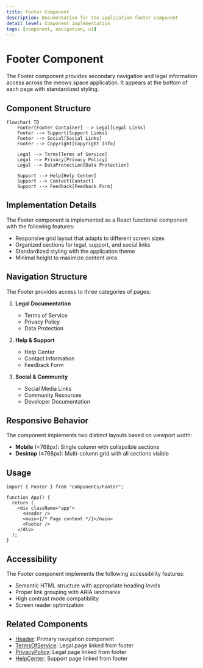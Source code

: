 ```yaml
---
title: Footer Component
description: Documentation for the application footer component
detail_level: Component implementation
tags: [component, navigation, ui]
---
```


# Footer Component

The Footer component provides secondary navigation and legal information access across the meows.space application. It appears at the bottom of each page with standardized styling.

## Component Structure

```mermaid
flowchart TD
    Footer[Footer Container] --> Legal[Legal Links]
    Footer --> Support[Support Links]
    Footer --> Social[Social Links]
    Footer --> Copyright[Copyright Info]

    Legal --> Terms[Terms of Service]
    Legal --> Privacy[Privacy Policy]
    Legal --> DataProtection[Data Protection]

    Support --> Help[Help Center]
    Support --> Contact[Contact]
    Support --> Feedback[Feedback Form]
```

## Implementation Details

The Footer component is implemented as a React functional component with the following features:

- Responsive grid layout that adapts to different screen sizes
- Organized sections for legal, support, and social links
- Standardized styling with the application theme
- Minimal height to maximize content area

## Navigation Structure

The Footer provides access to three categories of pages:

1. **Legal Documentation**

   - Terms of Service
   - Privacy Policy
   - Data Protection

2. **Help & Support**

   - Help Center
   - Contact Information
   - Feedback Form

3. **Social & Community**
   - Social Media Links
   - Community Resources
   - Developer Documentation

## Responsive Behavior

The component implements two distinct layouts based on viewport width:

- **Mobile** (<768px): Single column with collapsible sections
- **Desktop** (≥768px): Multi-column grid with all sections visible

## Usage

```tsx
import { Footer } from "components/Footer";

function App() {
  return (
    <div className="app">
      <Header />
      <main>{/* Page content */}</main>
      <Footer />
    </div>
  );
}
```

## Accessibility

The Footer component implements the following accessibility features:

- Semantic HTML structure with appropriate heading levels
- Proper link grouping with ARIA landmarks
- High contrast mode compatibility
- Screen reader optimization

## Related Components

- [Header](Header.md): Primary navigation component
- [TermsOfService](../pages/terms-of-use.md): Legal page linked from footer
- [PrivacyPolicy](../pages/privacy-policy.md): Legal page linked from footer
- [HelpCenter](../pages/help.md): Support page linked from footer
